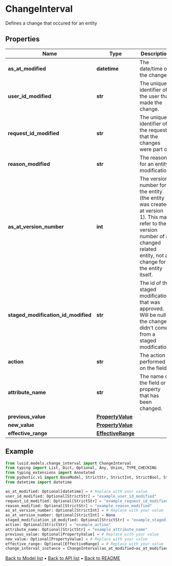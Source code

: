 # ChangeInterval

Defines a change that occured for an entity
## Properties
Name | Type | Description | Notes
------------ | ------------- | ------------- | -------------
**as_at_modified** | **datetime** | The date/time of the change. | [optional] 
**user_id_modified** | **str** | The unique identifier of the user that made the change. | [optional] 
**request_id_modified** | **str** | The unique identifier of the request that the changes were part of. | [optional] 
**reason_modified** | **str** | The reason for an entity modification. | [optional] 
**as_at_version_number** | **int** | The version number for the entity (the entity was created at version 1). This may refer to the version number of a changed related entity, not a change for the entity itself. | [optional] 
**staged_modification_id_modified** | **str** | The id of the staged modification that was approved. Will be null if the change didn&#39;t come from a staged modification. | [optional] 
**action** | **str** | The action performed on the field. | [optional] 
**attribute_name** | **str** | The name of the field or property that has been changed. | [optional] 
**previous_value** | [**PropertyValue**](PropertyValue.md) |  | [optional] 
**new_value** | [**PropertyValue**](PropertyValue.md) |  | [optional] 
**effective_range** | [**EffectiveRange**](EffectiveRange.md) |  | [optional] 
## Example

```python
from lusid.models.change_interval import ChangeInterval
from typing import List, Dict, Optional, Any, Union, TYPE_CHECKING
from typing_extensions import Annotated
from pydantic.v1 import BaseModel, StrictStr, StrictInt, StrictBool, StrictFloat, StrictBytes, Field, validator, ValidationError, conlist, constr
from datetime import datetime

as_at_modified: Optional[datetime] = # Replace with your value
user_id_modified: Optional[StrictStr] = "example_user_id_modified"
request_id_modified: Optional[StrictStr] = "example_request_id_modified"
reason_modified: Optional[StrictStr] = "example_reason_modified"
as_at_version_number: Optional[StrictInt] = # Replace with your value
as_at_version_number: Optional[StrictInt] = None
staged_modification_id_modified: Optional[StrictStr] = "example_staged_modification_id_modified"
action: Optional[StrictStr] = "example_action"
attribute_name: Optional[StrictStr] = "example_attribute_name"
previous_value: Optional[PropertyValue] = # Replace with your value
new_value: Optional[PropertyValue] = # Replace with your value
effective_range: Optional[EffectiveRange] = # Replace with your value
change_interval_instance = ChangeInterval(as_at_modified=as_at_modified, user_id_modified=user_id_modified, request_id_modified=request_id_modified, reason_modified=reason_modified, as_at_version_number=as_at_version_number, staged_modification_id_modified=staged_modification_id_modified, action=action, attribute_name=attribute_name, previous_value=previous_value, new_value=new_value, effective_range=effective_range)

```

[Back to Model list](../README.md#documentation-for-models) &#8226; [Back to API list](../README.md#documentation-for-api-endpoints) &#8226; [Back to README](../README.md)

